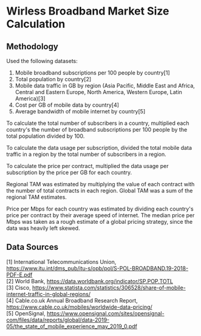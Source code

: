# Wirless Broadband Market Size Calculation
## Methodology
Used the following datasets:<br />
1. Mobile broadband subscriptions per 100 people by country[1]
2. Total population by country[2]
3. Mobile data traffic in GB by region (Asia Pacific, Middle East and Africa, Central and Eastern Europe, North America, Western Europe, Latin America)[3]
4. Cost per GB of mobile data by country[4]
5. Average bandwidth of mobile internet by country[5]

To calculate the total number of subscribers in a country, multiplied each country's the number of broadband subscriptions per 100 people by the total population divided by 100. <br />

To calculate the data usage per subscription, divided the total mobile data traffic in a region by the total number of subscribers in a region. <br />

To calculate the price per contract, multiplied the data usage per subscription by the price per GB for each country. <br />

Regional TAM was estimated by multiplying the value of each contract with the number of total contracts in each region. Global TAM was a sum of the regional TAM estimates. <br />

Price per Mbps for each country was estimated by dividing each country's price per contract by their average speed of internet. The median price per Mbps was taken as a rough estimate of a global pricing strategy, since the data was heavily left skewed. 

## Data Sources
[1] International Telecommunications Union, https://www.itu.int/dms_pub/itu-s/opb/pol/S-POL-BROADBAND.19-2018-PDF-E.pdf <br />
[2] World Bank, https://data.worldbank.org/indicator/SP.POP.TOTL <br />
[3] Cisco, https://www.statista.com/statistics/306528/share-of-mobile-internet-traffic-in-global-regions/ <br />
[4] Cable.co.uk Annual Broadband Research Report, https://www.cable.co.uk/mobiles/worldwide-data-pricing/<br />
[5] OpenSignal, https://www.opensignal.com/sites/opensignal-com/files/data/reports/global/data-2019-05/the_state_of_mobile_experience_may_2019_0.pdf

